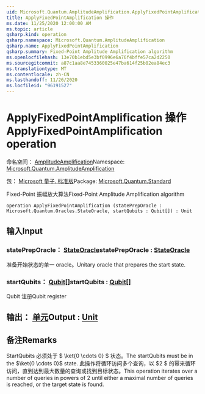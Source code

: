 ```yaml
---
uid: Microsoft.Quantum.AmplitudeAmplification.ApplyFixedPointAmplification
title: ApplyFixedPointAmplification 操作
ms.date: 11/25/2020 12:00:00 AM
ms.topic: article
qsharp.kind: operation
qsharp.namespace: Microsoft.Quantum.AmplitudeAmplification
qsharp.name: ApplyFixedPointAmplification
qsharp.summary: Fixed-Point Amplitude Amplification algorithm
ms.openlocfilehash: 13e70b1ebd5e3bf0996e6a76f4bffe57ca2d2250
ms.sourcegitcommit: a87c1aa8e7453360025e47ba614f25b02ea84ec3
ms.translationtype: MT
ms.contentlocale: zh-CN
ms.lasthandoff: 11/26/2020
ms.locfileid: "96191527"
---
```

# <a name="applyfixedpointamplification-operation"></a><span data-ttu-id="7c4ed-102">ApplyFixedPointAmplification 操作</span><span class="sxs-lookup"><span data-stu-id="7c4ed-102">ApplyFixedPointAmplification operation</span></span>

<span data-ttu-id="7c4ed-103">命名空间： [AmplitudeAmplification](xref:Microsoft.Quantum.AmplitudeAmplification)</span><span class="sxs-lookup"><span data-stu-id="7c4ed-103">Namespace: [Microsoft.Quantum.AmplitudeAmplification](xref:Microsoft.Quantum.AmplitudeAmplification)</span></span>

<span data-ttu-id="7c4ed-104">包： [Microsoft 量子. 标准版](https://nuget.org/packages/Microsoft.Quantum.Standard)</span><span class="sxs-lookup"><span data-stu-id="7c4ed-104">Package: [Microsoft.Quantum.Standard](https://nuget.org/packages/Microsoft.Quantum.Standard)</span></span>


<span data-ttu-id="7c4ed-105">Fixed-Point 振幅放大算法</span><span class="sxs-lookup"><span data-stu-id="7c4ed-105">Fixed-Point Amplitude Amplification algorithm</span></span>

```qsharp
operation ApplyFixedPointAmplification (statePrepOracle : Microsoft.Quantum.Oracles.StateOracle, startQubits : Qubit[]) : Unit
```


## <a name="input"></a><span data-ttu-id="7c4ed-106">输入</span><span class="sxs-lookup"><span data-stu-id="7c4ed-106">Input</span></span>

### <a name="statepreporacle--stateoracle"></a><span data-ttu-id="7c4ed-107">statePrepOracle： [StateOracle](xref:Microsoft.Quantum.Oracles.StateOracle)</span><span class="sxs-lookup"><span data-stu-id="7c4ed-107">statePrepOracle : [StateOracle](xref:Microsoft.Quantum.Oracles.StateOracle)</span></span>

<span data-ttu-id="7c4ed-108">准备开始状态的单一 oracle。</span><span class="sxs-lookup"><span data-stu-id="7c4ed-108">Unitary oracle that prepares the start state.</span></span>


### <a name="startqubits--qubit"></a><span data-ttu-id="7c4ed-109">startQubits： [Qubit](xref:microsoft.quantum.lang-ref.qubit)[]</span><span class="sxs-lookup"><span data-stu-id="7c4ed-109">startQubits : [Qubit](xref:microsoft.quantum.lang-ref.qubit)[]</span></span>

<span data-ttu-id="7c4ed-110">Qubit 注册</span><span class="sxs-lookup"><span data-stu-id="7c4ed-110">Qubit register</span></span>



## <a name="output--unit"></a><span data-ttu-id="7c4ed-111">输出： [单元](xref:microsoft.quantum.lang-ref.unit)</span><span class="sxs-lookup"><span data-stu-id="7c4ed-111">Output : [Unit](xref:microsoft.quantum.lang-ref.unit)</span></span>



## <a name="remarks"></a><span data-ttu-id="7c4ed-112">备注</span><span class="sxs-lookup"><span data-stu-id="7c4ed-112">Remarks</span></span>

<span data-ttu-id="7c4ed-113">StartQubits 必须处于 $ \ket{0 \cdots 0} $ 状态。</span><span class="sxs-lookup"><span data-stu-id="7c4ed-113">The startQubits must be in the $\ket{0 \cdots 0}$ state.</span></span> <span data-ttu-id="7c4ed-114">此操作将循环访问多个查询，以 $2 $ 的幂来循环访问，直到达到最大数量的查询或找到目标状态。</span><span class="sxs-lookup"><span data-stu-id="7c4ed-114">This operation iterates over a number of queries in powers of $2$ until either a maximal number of queries is reached, or the target state is found.</span></span>